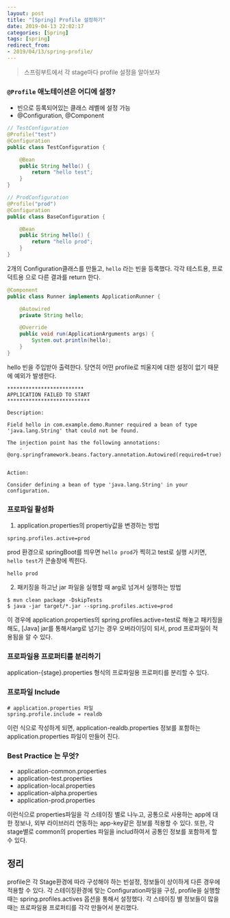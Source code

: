 ```yaml
---
layout: post
title: "[Spring] Profile 설정하기"
date: 2019-04-13 22:02:17
categories: [Spring]
tags: [spring]
redirect_from: 
- 2019/04/13/spring-profile/
---
```

> 스프링부트에서 각 stage마다 profile 설정을 알아보자

### `@Profile` 애노테이션은 어디에 설정?

- 빈으로 등록되어있는 클래스 레벨에 설정 가능
- @Configuration, @Component



```java
// TestConfiguration 
@Profile("test")
@Configuration
public class TestConfiguration {

    @Bean
    public String hello() {
        return "hello test";
    }
}

// ProdConfiguration
@Profile("prod")
@Configuration
public class BaseConfiguration {

    @Bean
    public String hello() {
        return "hello prod";
    }
}
```

2개의 Configuration클래스를 만들고, `hello` 라는 빈을 등록했다. 각각 테스트용, 프로덕트용 으로 다른 결과를 return 한다. 

```java
@Component
public class Runner implements ApplicationRunner {

    @Autowired
    private String hello;

    @Override
    public void run(ApplicationArguments args) {
        System.out.println(hello);
    }
}
```

hello 빈을 주입받아 출력한다. 당연히 어떤 profile로 띄울지에 대한 설정이 없기 때문에 예외가 발생한다. 

```
*************************
APPLICATION FAILED TO START
***************************

Description:

Field hello in com.example.demo.Runner required a bean of type 'java.lang.String' that could not be found.

The injection point has the following annotations:
	- @org.springframework.beans.factory.annotation.Autowired(required=true)


Action:

Consider defining a bean of type 'java.lang.String' in your configuration.
```



### 프로파일 활성화

1) application.properties의 propertiy값을 변경하는 방법 

```properties
spring.profiles.active=prod
```

prod 환경으로 springBoot를 띄우면 `hello prod`가 찍히고  test로 실행 시키면, `hello test`가 콘솔창에 찍힌다. 

```
hello prod
```



2) 패키징을 하고난 jar 파일을 실행할 때 arg로 넘겨서 실행하는 방법

```
$ mvn clean package -DskipTests
$ java -jar target/*.jar --spring.profiles.active=prod
```

이 경우에 application.properties의 spring.profiles.active=test로 해놓고 패키징을 해도, [Java] jar를 통해서arg로 넘기는 경우 오버라이딩이 되서, prod 프로파일이 적용됨을 알 수 있다. 



### 프로파일용 프로퍼티를 분리하기

application-{stage}.properties 형식의 프로파일용 프로퍼티를 분리할 수 있다. 



### 프로파일 Include

```properties
# application.properties 파일
spring.profile.include = realdb
```

이런 식으로 작성하게 되면, application-realdb.properties 정보를 포함하는 application.properties 파일이 만들어 진다. 



### Best Practice 는 무엇? 

- application-common.properties
- application-test.properties
- application-local.properties
- application-alpha.properties
- application-prod.properties

이런식으로 properties파일을 각 스테이징 별로 나누고, 공통으로 사용하는 app에 대한 정보나, 외부 라이브러리 연동하는 app-key같은 정보를 적용할 수 있다. 또한, 각 stage별로 common의 properties 파일을 includ하여서 공통인 정보를 포함하게 할 수 있다. 



## 정리

profile은 각 Stage환경에 따라 구성해야 하는 빈설정, 정보들이 상이하게 다른 경우에 적용할 수 있다. 각 스테이징환경에 맞는 Configuration파일을 구성, profile을 실행할 때는 spring.profiles.actives 옵션을 통해서 설정했다. 각 스테이징 별 정보들이 많을 때는 프로파일용 프로퍼티를 각각 만들어서 분리했다. 